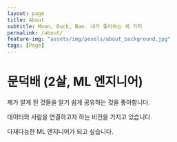 ```yaml
---
layout: page
title: About
subtitle: Moon, Duck, Bae. 내가 좋아하는 세 가지
permalink: /about/
feature-img: "assets/img/pexels/about_background.jpg"
tags: [Page]
---
```


# 문덕배 (2살, ML 엔지니어)  
제가 알게 된 것들을 알기 쉽게 공유하는 것을 좋아합니다.

데이터와 사람을 연결하고자 하는 비전을 가지고 있습니다.

다재다능한 ML 엔지니어가 되고 싶습니다.  

